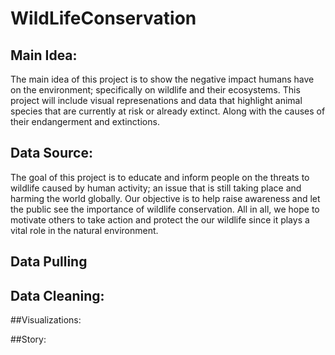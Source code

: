 # WildLifeConservation
## Main Idea:
The main idea of this project is to show the negative impact humans have on the environment; specifically on wildlife and their ecosystems. This project will include visual represenations and data that highlight animal species that are currently at risk or already extinct. Along with the causes of their endangerment and extinctions.
## Data Source:
The goal of this project is to educate and inform people on the threats to wildlife caused by human activity; an issue that is still taking place and harming the world globally. Our objective is to help raise awareness and  let the public see the importance of wildlife conservation. All in all, we hope to motivate others to take action and protect the our wildlife since it plays a vital role in the natural environment.
## Data Pulling

## Data Cleaning:

##Visualizations:

##Story:
